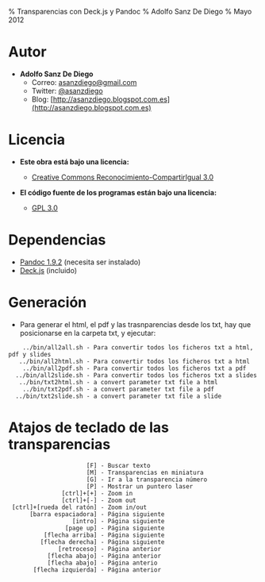 % Transparencias con Deck.js y Pandoc
% Adolfo Sanz De Diego
% Mayo 2012

# Autor

- **Adolfo Sanz De Diego**
    - Correo: [asanzdiego@gmail.com](mailto:asanzdiego@gmail.com)
    - Twitter: [@asanzdiego](http://twitter.com/asanzdiego)
    - Blog: [http://asanzdiego.blogspot.com.es](http://asanzdiego.blogspot.com.es)

# Licencia

- **Este obra está bajo una licencia:**
    - [Creative Commons Reconocimiento-CompartirIgual 3.0](http://creativecommons.org/licenses/by-sa/3.0/es/)

- **El código fuente de los programas están bajo una licencia:**
    - [GPL 3.0](http://www.viti.es/gnu/licenses/gpl.html)

# Dependencias

- [Pandoc 1.9.2](http://johnmacfarlane.net/pandoc/) (necesita ser instalado)
- [Deck.js](http://imakewebthings.com/deck.js/) (incluido)

# Generación

- Para generar el html, el pdf y las trasnparencias desde los txt,
  hay que posicionarse en la carpeta txt, y ejecutar:

~~~
    ../bin/all2all.sh - Para convertir todos los ficheros txt a html, pdf y slides
   ../bin/all2html.sh - Para convertir todos los ficheros txt a html
    ../bin/all2pdf.sh - Para convertir todos los ficheros txt a pdf
  ../bin/all2slide.sh - Para convertir todos los ficheros txt a slides
   ../bin/txt2html.sh - a convert parameter txt file a html
    ../bin/txt2pdf.sh - a convert parameter txt file a pdf
  ../bin/txt2slide.sh - a convert parameter txt file a slide
~~~

# Atajos de teclado de las transparencias

~~~
                      [F] - Buscar texto
                      [M] - Transparencias en miniatura
                      [G] - Ir a la transparencia número
                      [P] - Mostrar un puntero laser
               [ctrl]+[+] - Zoom in
               [ctrl]+[-] - Zoom out
 [ctrl]+[rueda del ratón] - Zoom in/out
      [barra espaciadora] - Página siguiente
                  [intro] - Página siguiente
                [page up] - Página siguiente
          [flecha arriba] - Página siguiente
         [flecha derecha] - Página siguiente
              [retroceso] - Página anterior
           [flecha abajo] - Página anterior
           [flecha abajo] - Página anterio
       [flecha izquierda] - Página anterior
~~~

